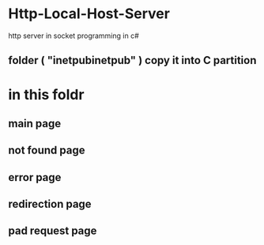 # Http-Local-Host-Server
http server in socket programming in c# 
## folder ( "inetpubinetpub" ) copy it into C partition
# in this foldr 
   ## main page
   ## not found page
   ## error page
   ## redirection page
   ## pad request page
